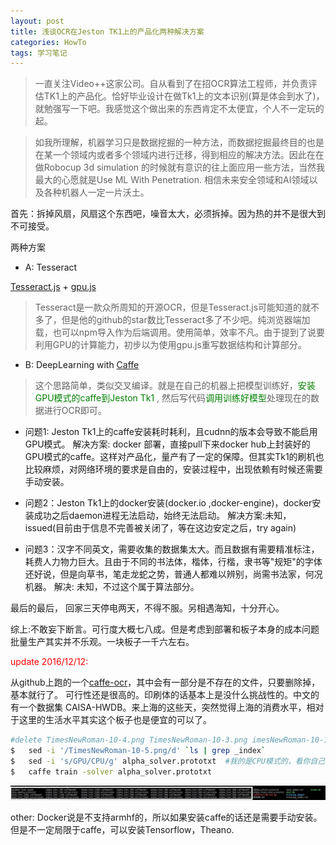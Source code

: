 ```yaml
---
layout: post
title: 浅谈OCR在Jeston TK1上的产品化两种解决方案
categories: HowTo
tags: 学习笔记
---
```



> 一直关注Video++这家公司。自从看到了在招OCR算法工程师，并负责评估TK1上的产品化。恰好毕业设计在做Tk1上的文本识别(算是体会到水了)，就勉强写一下吧。我感觉这个做出来的东西肯定不太便宜，个人不一定玩的起。

> 如我所理解，机器学习只是数据挖掘的一种方法，而数据挖掘最终目的也是在某一个领域内或者多个领域内进行迁移，得到相应的解决方法。因此在在做Robocup 3d simulation 的时候就有意识的往上面应用一些方法，当然我最大的心愿就是Use ML With Penetration. 相信未来安全领域和AI领域以及各种机器人一定一片沃土。


首先：拆掉风扇，风扇这个东西吧，噪音太大，必须拆掉。因为热的并不是很大到不可接受。

两种方案

* A: Tesseract

> 
 [Tesseract.js](http://tesseract.projectnaptha.com/) + [gpu.js](http://gpu.rocks/)

> Tesseract是一款众所周知的开源OCR，但是Tesseract.js可能知道的就不多了，但是他的github的star数比Tesseract多了不少吧。纯浏览器端加载，也可以npm导入作为后端调用。使用简单，效率不凡。由于提到了说要利用GPU的计算能力，初步以为使用gpu.js重写数据结构和计算部分。


* B: DeepLearning with [Caffe](http://caffe.berkeleyvision.org/)

>  这个思路简单，类似交叉编译。就是在自己的机器上把模型训练好，<font color="green">安装GPU模式的caffe到Jeston Tk1 </font>, 然后写代码<font color="green">调用训练好模型</font>处理现在的数据进行OCR即可。

>> 
* 问题1: Jeston Tk1上的caffe安装耗时耗利，且cudnn的版本会导致不能启用GPU模式。
解决方案: docker 部署，直接pull下来docker hub上封装好的GPU模式的caffe。这样对产品化，量产有了一定的保障。但其实Tk1的刷机也比较麻烦，对网络环境的要求是自由的，安装过程中，出现依赖有时候还需要手动安装。

>> 
* 问题2：Jeston Tk1上的docker安装(docker.io ,docker-engine)，docker安装成功之后daemon进程无法启动，始终无法启动。
解决方案:未知，issued(目前由于信息不完善被关闭了，等在这边安定之后，try again)

>> 
* 问题3：汉字不同英文，需要收集的数据集太大。而且数据有需要精准标注，耗费人力物力巨大。且由于不同的书法体，楷体，行楷，隶书等"规矩"的字体还好说，但是向草书，笔走龙蛇之势，普通人都难以辨别，尚需书法家，何况机器。
解决: 未知，不过这个属于算法部分。

最后的最后， 回家三天停电两天，不得不服。另相遇海知，十分开心。

综上:不敢妄下断言。可行度大概七八成。但是考虑到部署和板子本身的成本问题批量生产其实并不乐观。一块板子一千六左右。

<font color="red">update 2016/12/12:</font>

从github上跑的一个[caffe-ocr](https://github.com/pannous/caffe-ocr)，其中会有一部分是不存在的文件，只要删除掉，基本就行了。
可行性还是很高的。印刷体的话基本上是没什么挑战性的。中文的有一个数据集 CAISA-HWDB。来上海的这些天，突然觉得上海的消费水平，相对于这里的生活水平其实这个板子也是便宜的可以了。

```bash
#delete TimesNewRoman-10-4.png TimesNewRoman-10-3.png imesNewRoman-10-1.png TimesNewRoman-10-5.png TimesNewRoman-10-2 TimesNewRoman-6-1.png
$   sed -i '/TimesNewRoman-10-5.png/d' `ls | grep _index`
$ 	sed -i 's/GPU/CPU/g' alpha_solver.prototxt 	#我的是CPU模式的，看你自己的情况
$   caffe train -solver alpha_solver.prototxt
```
![caffe-ocr](/images//caffe-ocr.jpg) 

other: Docker说是不支持armhf的，所以如果安装caffe的话还是需要手动安装。
但是不一定局限于caffe，可以安装Tensorflow，Theano.
